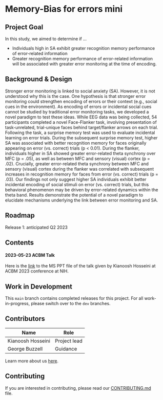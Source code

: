 # Memory-Bias for errors mini

## Project Goal
In this study, we aimed to determine if …
* Individuals high in SA exhibit greater recognition memory performance of error-related information
* Greater recognition memory performance of error-related information will be associated with greater error monitoring at the time of encoding.



## Background & Design
Stronger error monitoring is linked to social anxiety (SA). However, it is not understood why this is the case. One hypothesis is that stronger error monitoring could strengthen encoding of errors or their context (e.g., social cues in the environment). As encoding of errors or incidental social cues cannot be studied by traditional error monitoring tasks, we developed a novel paradigm to test these ideas. While EEG data was being collected, 54 participants completed a novel Face-Flanker task, involving presentation of task-unrelated, trial-unique faces behind target/flanker arrows on each trial. Following the task, a surprise memory test was used to evaluate incidental learning on error trials. During the subsequent surprise memory test, higher SA was associated with better recognition memory for faces originally appearing on error (vs. correct) trials (p < 0.01). During the flanker, individuals higher in SA showed greater error-related theta synchrony over MFC (p = .05), as well as between MFC and sensory (visual) cortex (p = .02). Crucially, greater error-related theta synchrony between MFC and sensory (visual) cortex during the flanker was correlated with subsequent increases in recognition memory for faces from error (vs. correct) trials (p = .03). Our findings not only suggest higher SA individuals exhibit better incidental encoding of social stimuli on error (vs. correct) trials, but this behavioral phenomenon may be driven by error-related dynamics within the theta band. Results demonstrate the potential of a novel paradigm to elucidate mechanisms underlying the link between error monitoring and SA.


## Roadmap
Release 1: anticipated Q2 2023

## Contents


#### 2023-05-23 ACBM Talk 
Here is the [link](https://docs.google.com/presentation/d/1z9SERezftPV7y7T_uN_QCYxN2RafYbgc/edit?usp=sharing&ouid=102107630435747330611&rtpof=true&sd=true) to the MS PPT file of the talk given by Kianoosh Hosseini at ACBM 2023 conference at NIH. 

## Work in Development
This `main` branch contains completed releases for this project. For all work-in-progress, please switch over to the `dev` branches.


## Contributors
| Name | Role |
| ---  | ---  |
| Kianoosh Hosseini | Project lead |
| George Buzzell | Guidance |

Learn more about us [here](https://www.ndclab.com/people).


## Contributing
If you are interested in contributing, please read our [CONTRIBUTING.md](CONTRIBUTING.md) file.
